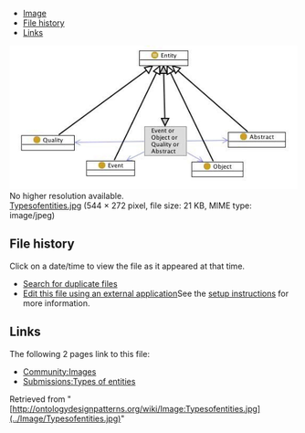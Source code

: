 * [Image](../Image/Typesofentities.jpg#file)
* [File history](../Image/Typesofentities.jpg#filehistory)
* [Links](../Image/Typesofentities.jpg#filelinks)

[![Image:Typesofentities.jpg](../images/9/9c/Typesofentities.jpg)](../images/9/9c/Typesofentities.jpg)  
No higher resolution available.  
[Typesofentities.jpg](../images/9/9c/Typesofentities.jpg)‎ (544 × 272 pixel, file size: 21 KB, MIME type: image/jpeg)

## File history

Click on a date/time to view the file as it appeared at that time.



  
* [Search for duplicate files](http://ontologydesignpatterns.org/wiki/Special:FileDuplicateSearch/Typesofentities.jpg "Special:FileDuplicateSearch/Typesofentities.jpg")
* [Edit this file using an external application](http://ontologydesignpatterns.org/wiki/index.php?title=Image:Typesofentities.jpg&action=edit&externaledit=true&mode=file "Image:Typesofentities.jpg")See the [setup instructions](http://www.mediawiki.org/wiki/Manual:External_editors "http://www.mediawiki.org/wiki/Manual:External_editors") for more information.

## Links



The following 2 pages link to this file:


* [Community:Images](../Community/Images "Community:Images")
* [Submissions:Types of entities](../Submissions/Types_of_entities "Submissions:Types of entities")


Retrieved from "[http://ontologydesignpatterns.org/wiki/Image:Typesofentities.jpg](../Image/Typesofentities.jpg)"